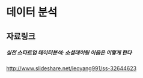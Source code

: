# 데이터 분석


## 자료링크
##### 실전 스타트업 데이터분석: 소셜데이팅 이음은 이렇게 한다
http://www.slideshare.net/leoyang991/ss-32644623
